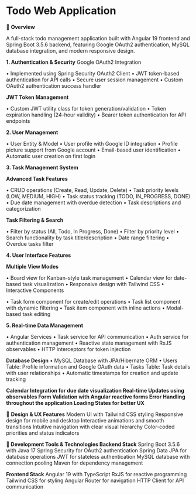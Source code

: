 # Todo Web Application
🎯  **Overview**

A full-stack todo management application built with Angular 19 frontend and Spring Boot 3.5.6 backend, featuring Google OAuth2 authentication, MySQL database integration, and modern responsive design.

**1. Authentication & Security**
Google OAuth2 Integration

• Implemented using Spring Security OAuth2 Client
• JWT token-based authentication for API calls
• Secure user session management
• Custom OAuth2 authentication success handler

**JWT Token Management**

• Custom JWT utility class for token generation/validation
• Token expiration handling (24-hour validity)
• Bearer token authentication for API endpoints

**2. User Management**

• User Entity & Model
• User profile with Google ID integration
• Profile picture support from Google account
• Email-based user identification
• Automatic user creation on first login

**3. Task Management System**

**Advanced Task Features**

• CRUD operations (Create, Read, Update, Delete)
• Task priority levels (LOW, MEDIUM, HIGH)
• Task status tracking (TODO, IN_PROGRESS, DONE)
• Due date management with overdue detection
• Task descriptions and categorization

**Task Filtering & Search**

• Filter by status (All, Todo, In Progress, Done)
• Filter by priority level
• Search functionality by task title/description
• Date range filtering
• Overdue tasks filter

**4. User Interface Features**

**Multiple View Modes**

• Board view for Kanban-style task management
• Calendar view for date-based task visualization
• Responsive design with Tailwind CSS
• Interactive Components

• Task form component for create/edit operations
• Task list component with dynamic filtering
• Task item component with inline actions
• Modal-based task editing

**5. Real-time Data Management**

• Angular Services
• Task service for API communication
• Auth service for authentication management
• Reactive state management with RxJS observables
• HTTP interceptors for token injection

**Database Design**
• MySQL Database with JPA/Hibernate ORM
• Users Table: Profile information and Google OAuth data
• Tasks Table: Task details with user relationships
• Automatic timestamps for creation and update tracking

**Calendar Integration for due date visualization
Real-time Updates using observables
Form Validation with Angular reactive forms
Error Handling throughout the application
Loading States for better UX**

🎨 **Design & UX Features**
Modern UI with Tailwind CSS styling
Responsive design for mobile and desktop
Interactive animations and smooth transitions
Intuitive navigation with clear visual hierarchy
Color-coded priorities and status indicators

**🔧 **Development Tools & Technologies**
Backend Stack**
Spring Boot 3.5.6 with Java 17
Spring Security for OAuth2 authentication
Spring Data JPA for database operations
JWT for stateless authentication
MySQL database with connection pooling
Maven for dependency management

**Frontend Stack**
Angular 19 with TypeScript
RxJS for reactive programming
Tailwind CSS for styling
Angular Router for navigation
HTTP Client for API communication
